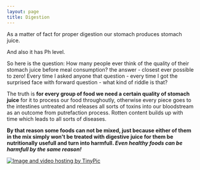 ```yaml
---
layout: page
title: Digestion
---
```


As a matter of fact for proper digestion our stomach produces stomach juice.

And also it has Ph level. 

So here is the question: How many people ever think of the quality of their stomach juice before meal consumption? 
the answer - closest ever possible to zero!
Every time I asked anyone that question - every time I got the surprised face with forward question - what kind of riddle is that?

The truth is **for every group of food we need a certain quality of stomach juice** for it to process our food throughoutly, otherwise every piece goes to the intestines untreated and releases all sorts of toxins into our bloodstream as an outcome from putrefaction process. Rotten content builds up with time which leads to all sorts of diseases.

**By that reason some foods can not be mixed, just because either of them in the mix simply won't be treated with digestive juice for them be nutritionally usefull and turn into harmfull. _Even healthy foods can be harmfull by the same reason!_**

<a href="http://tinypic.com?ref=s1pabt" target="_blank"><img src="http://i68.tinypic.com/s1pabt.jpg" border="0" alt="Image and video hosting by TinyPic"></a>

